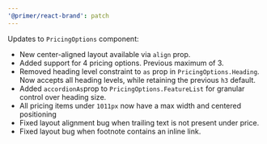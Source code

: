 ```yaml
---
'@primer/react-brand': patch
---
```


Updates to `PricingOptions` component:

- New center-aligned layout available via `align` prop.
- Added support for 4 pricing options. Previous maximum of 3.
- Removed heading level constraint to `as` prop in `PricingOptions.Heading`. Now accepts all heading levels, while retaining the previous `h3` default.
- Added `accordionAs`prop to `PricingOptions.FeatureList` for granular control over heading size.
- All pricing items under `1011px` now have a max width and centered positioning
- Fixed layout alignment bug when trailing text is not present under price.
- Fixed layout bug when footnote contains an inline link.
